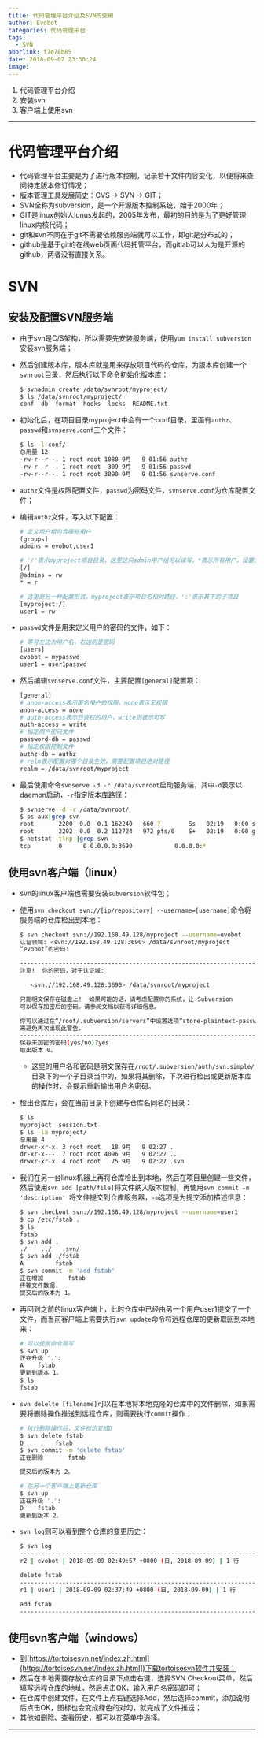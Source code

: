 ```yaml
---
title: 代码管理平台介绍及SVN的使用
author: Evobot
categories: 代码管理平台
tags:
  - SVN
abbrlink: f7e78b85
date: 2018-09-07 23:30:24
image:
---
```


1. 代码管理平台介绍
2.  安装svn
3. 客户端上使用svn

<!--more-->

---

# 代码管理平台介绍

- 代码管理平台主要是为了进行版本控制，记录若干文件内容变化，以便将来查阅特定版本修订情况；
- 版本管理工具发展简史：CVS -> SVN -> GIT；
- SVN全称为subversion，是一个开源版本控制系统，始于2000年；
- GIT是linux创始人lunus发起的，2005年发布，最初的目的是为了更好管理linux内核代码；
- git和svn不同在于git不需要依赖服务端就可以工作，即git是分布式的；
- github是基于git的在线web页面代码托管平台，而gitlab可以人为是开源的github，两者没有直接关系。

# SVN

## 安装及配置SVN服务端

- 由于svn是C/S架构，所以需要先安装服务端，使用`yum install subversion`安装svn服务端；

- 然后创建版本库，版本库就是用来存放项目代码的仓库，为版本库创建一个`svnroot`目录，然后执行以下命令初始化版本库：

  ```bash
  $ svnadmin create /data/svnroot/myproject/
  $ ls /data/svnroot/myproject/
  conf  db  format  hooks  locks  README.txt
  
  ```

- 初始化后，在项目目录myproject中会有一个conf目录，里面有`authz`、`passwd`和`svnserve.conf`三个文件：

  ```bash
  $ ls -l conf/
  总用量 12
  -rw-r--r--. 1 root root 1080 9月   9 01:56 authz
  -rw-r--r--. 1 root root  309 9月   9 01:56 passwd
  -rw-r--r--. 1 root root 3090 9月   9 01:56 svnserve.conf
  ```

- `authz`文件是权限配置文件，`passwd`为密码文件，`svnserve.conf`为仓库配置文件；

- 编辑`authz`文件，写入以下配置：

  ```bash
  # 定义用户组包含哪些用户
  [groups]
  admins = evobot,user1
  
  # '/'表示myproject项目目录，这里这只admin用户组可以读写，*表示所有用户，设置为只读权限
  [/]
  @admins = rw
  * = r
  
  # 这里是另一种配置形式，myproject表示项目名相对路径，':'表示其下的子项目
  [myproject:/]
  user1 = rw
  ```

- `passwd`文件是用来定义用户的密码的文件，如下：

  ```bash
  # 等号左边为用户名，右边则是密码
  [users]
  evobot = mypasswd
  user1 = user1passwd
  
  ```

- 然后编辑`svnserve.conf`文件，主要配置`[general]`配置项：

  ```bash
  [general]
  # anon-access表示匿名用户的权限，none表示无权限
  anon-access = none
  # auth-access表示已鉴权的用户，write则表示可写
  auth-access = write
  # 指定用户密码文件
  password-db = passwd
  # 指定权限控制文件
  authz-db = authz
  # relm表示配置对哪个目录生效，需要配置项目绝对路径
  realm = /data/svnroot/myproject
  
  ```

- 最后使用命令`svnserve -d -r /data/svnroot`启动服务端，其中`-d`表示以daemon启动，`-r`指定版本库路径：

  ```bash
  $ svnserve -d -r /data/svnroot/
  $ ps aux|grep svn
  root       2200  0.0  0.1 162240   660 ?        Ss   02:19   0:00 svnserve -d -r /data/svnroot/
  root       2202  0.0  0.2 112724   972 pts/0    S+   02:19   0:00 grep --color=auto svn
  $ netstat -tlnp |grep svn
  tcp        0      0 0.0.0.0:3690            0.0.0.0:*               LISTEN      2200/svnserve  
  ```

## 使用svn客户端（linux）

- svn的linux客户端也需要安装`subversion`软件包；

- 使用`svn checkout svn://[ip/repository] --username=[username]`命令将服务端的仓库检出到本地：

  ```bash
  $ svn checkout svn://192.168.49.128/myproject --username=evobot
  认证领域: <svn://192.168.49.128:3690> /data/svnroot/myproject
  “evobot”的密码: 
  
  -----------------------------------------------------------------------
  注意!  你的密码，对于认证域:
  
     <svn://192.168.49.128:3690> /data/svnroot/myproject
  
  只能明文保存在磁盘上!  如果可能的话，请考虑配置你的系统，让 Subversion
  可以保存加密后的密码。请参阅文档以获得详细信息。
  
  你可以通过在“/root/.subversion/servers”中设置选项“store-plaintext-passwords”为“yes”或“no”，
  来避免再次出现此警告。
  -----------------------------------------------------------------------
  保存未加密的密码(yes/no)?yes
  取出版本 0。
  
  ```

  - 这里的用户名和密码是明文保存在`/root/.subversion/auth/svn.simple/`目录下的一个子目录当中的，如果将其删除，下次进行检出或更新版本库的操作时，会提示重新输出用户名密码。

- 检出仓库后，会在当前目录下创建与仓库名同名的目录：

  ```bash
  $ ls
  myproject  session.txt
  $ ls -la myproject/
  总用量 4
  drwxr-xr-x. 3 root root   18 9月   9 02:27 .
  dr-xr-x---. 7 root root 4096 9月   9 02:27 ..
  drwxr-xr-x. 4 root root   75 9月   9 02:27 .svn
  
  ```

- 我们在另一台linux机器上再将仓库检出到本地，然后在项目里创建一些文件，然后使用`svn add [path/file]`将文件纳入版本控制，再使用`svn commit -m 'description' `将文件提交到仓库服务器，`-m`选项是为提交添加描述信息：

  ```bash
  $ svn checkout svn://192.168.49.128/myproject --username=user1
  $ cp /etc/fstab .
  $ ls
  fstab
  $ svn add .
  ./    ../   .svn/ 
  $ svn add ./fstab 
  A         fstab
  $ svn commit -m 'add fstab'
  正在增加       fstab
  传输文件数据.
  提交后的版本为 1。
  
  ```

- 再回到之前的linux客户端上，此时仓库中已经由另一个用户user1提交了一个文件，而当前客户端上需要执行`svn update`命令将远程仓库的更新取回到本地来：

  ```bash
  # 可以使用命令简写
  $ svn up
  正在升级 '.':
  A    fstab
  更新到版本 1。
  $ ls
  fstab
  
  ```

- `svn delelte [filename]`可以在本地将本地克隆的仓库中的文件删除，如果需要将删除操作推送到远程仓库，则需要执行`commit`操作；

  ```bash
  # 执行删除操作后，文件标识变成D
  $ svn delete fstab 
  D         fstab
  $ svn commit -m 'delete fstab'
  正在删除       fstab
  
  提交后的版本为 2。
  
  # 在另一个客户端上更新仓库
  $ svn up
  正在升级 '.':
  D    fstab
  更新到版本 2。
  
  ```

- `svn log`则可以看到整个仓库的变更历史：

  ```bash
  $ svn log
  ------------------------------------------------------------------------
  r2 | evobot | 2018-09-09 02:49:57 +0800 (日, 2018-09-09) | 1 行
  
  delete fstab
  ------------------------------------------------------------------------
  r1 | user1 | 2018-09-09 02:37:49 +0800 (日, 2018-09-09) | 1 行
  
  add fstab
  ------------------------------------------------------------------------
  
  ```

## 使用svn客户端（windows）

- 到[https://tortoisesvn.net/index.zh.html](https://tortoisesvn.net/index.zh.html])下载tortoisesvn软件并安装；
- 然后在本地需要存放仓库的目录下点击右键，选择SVN Checkout菜单，然后填写远程仓库的地址，然后点击OK，输入用户名密码即可；
- 在仓库中创建文件，在文件上点右键选择Add，然后选择commit，添加说明后点击OK，图标也会变成绿色的对勾，就完成了文件推送；
- 其他如删除、查看历史，都可以在菜单中选择。

---
